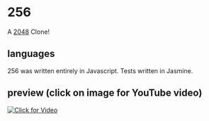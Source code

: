 # 256

A [2048](https://gabrielecirulli.github.io/2048/) Clone!

## languages
256 was written entirely in Javascript. Tests written in Jasmine.

## preview (click on image for YouTube video)

[![Click for Video](http://i58.photobucket.com/albums/g270/allyshaye/EL2MIxb%20-%20Imgur_zpsljmlqorl.gif)](https://youtu.be/KNSoBQat1O0 "Click for Video!")

